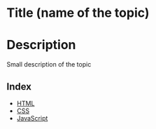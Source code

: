 <!--
1. Every major folder, for example, Frontend Web Development, Backend Web Development, Data Structures and Algorithm, etc, will have an index page.
2. Every index page should have a title, index with a link to all the language/topic folders, and a Learning path.
3. The learning path should act as a roadmap to the learners. The learners should not be clueless after coming to the repository.
  -->

# Title (name of the topic)

# Description
Small description of the topic 

## Index

<!-- this is just an example -->

- [HTML](./html)
- [CSS](./css)
- [JavaScript](./javascript)

